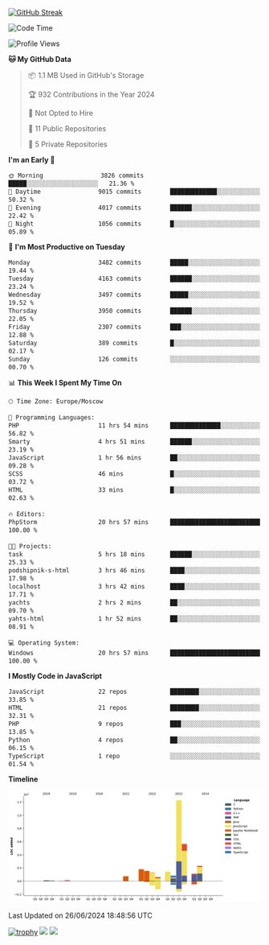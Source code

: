 [![GitHub Streak](https://github-readme-streak-stats.herokuapp.com/?user=yogik10)](https://git.io/streak-stats)
<!--START_SECTION:waka-->
![Code Time](http://img.shields.io/badge/Code%20Time-636%20hrs%2029%20mins-blue)

![Profile Views](http://img.shields.io/badge/Profile%20Views-0-blue)

**🐱 My GitHub Data** 

> 📦 1.1 MB Used in GitHub's Storage 
 > 
> 🏆 932 Contributions in the Year 2024
 > 
> 🚫 Not Opted to Hire
 > 
> 📜 11 Public Repositories 
 > 
> 🔑 5 Private Repositories 
 > 
**I'm an Early 🐤** 

```text
🌞 Morning                3826 commits        █████░░░░░░░░░░░░░░░░░░░░   21.36 % 
🌆 Daytime                9015 commits        █████████████░░░░░░░░░░░░   50.32 % 
🌃 Evening                4017 commits        ██████░░░░░░░░░░░░░░░░░░░   22.42 % 
🌙 Night                  1056 commits        █░░░░░░░░░░░░░░░░░░░░░░░░   05.89 % 
```
📅 **I'm Most Productive on Tuesday** 

```text
Monday                   3482 commits        █████░░░░░░░░░░░░░░░░░░░░   19.44 % 
Tuesday                  4163 commits        ██████░░░░░░░░░░░░░░░░░░░   23.24 % 
Wednesday                3497 commits        █████░░░░░░░░░░░░░░░░░░░░   19.52 % 
Thursday                 3950 commits        ██████░░░░░░░░░░░░░░░░░░░   22.05 % 
Friday                   2307 commits        ███░░░░░░░░░░░░░░░░░░░░░░   12.88 % 
Saturday                 389 commits         █░░░░░░░░░░░░░░░░░░░░░░░░   02.17 % 
Sunday                   126 commits         ░░░░░░░░░░░░░░░░░░░░░░░░░   00.70 % 
```


📊 **This Week I Spent My Time On** 

```text
🕑︎ Time Zone: Europe/Moscow

💬 Programming Languages: 
PHP                      11 hrs 54 mins      ██████████████░░░░░░░░░░░   56.82 % 
Smarty                   4 hrs 51 mins       ██████░░░░░░░░░░░░░░░░░░░   23.19 % 
JavaScript               1 hr 56 mins        ██░░░░░░░░░░░░░░░░░░░░░░░   09.28 % 
SCSS                     46 mins             █░░░░░░░░░░░░░░░░░░░░░░░░   03.72 % 
HTML                     33 mins             █░░░░░░░░░░░░░░░░░░░░░░░░   02.63 % 

🔥 Editors: 
PhpStorm                 20 hrs 57 mins      █████████████████████████   100.00 % 

🐱‍💻 Projects: 
task                     5 hrs 18 mins       ██████░░░░░░░░░░░░░░░░░░░   25.33 % 
podshipnik-s-html        3 hrs 46 mins       ████░░░░░░░░░░░░░░░░░░░░░   17.98 % 
localhost                3 hrs 42 mins       ████░░░░░░░░░░░░░░░░░░░░░   17.71 % 
yachts                   2 hrs 2 mins        ██░░░░░░░░░░░░░░░░░░░░░░░   09.70 % 
yahts-html               1 hr 52 mins        ██░░░░░░░░░░░░░░░░░░░░░░░   08.91 % 

💻 Operating System: 
Windows                  20 hrs 57 mins      █████████████████████████   100.00 % 
```

**I Mostly Code in JavaScript** 

```text
JavaScript               22 repos            ████████░░░░░░░░░░░░░░░░░   33.85 % 
HTML                     21 repos            ████████░░░░░░░░░░░░░░░░░   32.31 % 
PHP                      9 repos             ███░░░░░░░░░░░░░░░░░░░░░░   13.85 % 
Python                   4 repos             ██░░░░░░░░░░░░░░░░░░░░░░░   06.15 % 
TypeScript               1 repo              ░░░░░░░░░░░░░░░░░░░░░░░░░   01.54 % 
```



**Timeline**

![Lines of Code chart](https://raw.githubusercontent.com/Yogik10/Yogik10/main/assets/bar_graph.png)


 Last Updated on 26/06/2024 18:48:56 UTC
<!--END_SECTION:waka-->
[![trophy](https://github-profile-trophy.vercel.app/?username=yogik10)](https://github.com/ryo-ma/github-profile-trophy)
![](https://github-profile-summary-cards.vercel.app/api/cards/profile-details?username=yogik10&theme=solarized_dark)
![](https://github-profile-summary-cards.vercel.app/api/cards/most-commit-language?username=yogik10&theme=solarized_dark)



